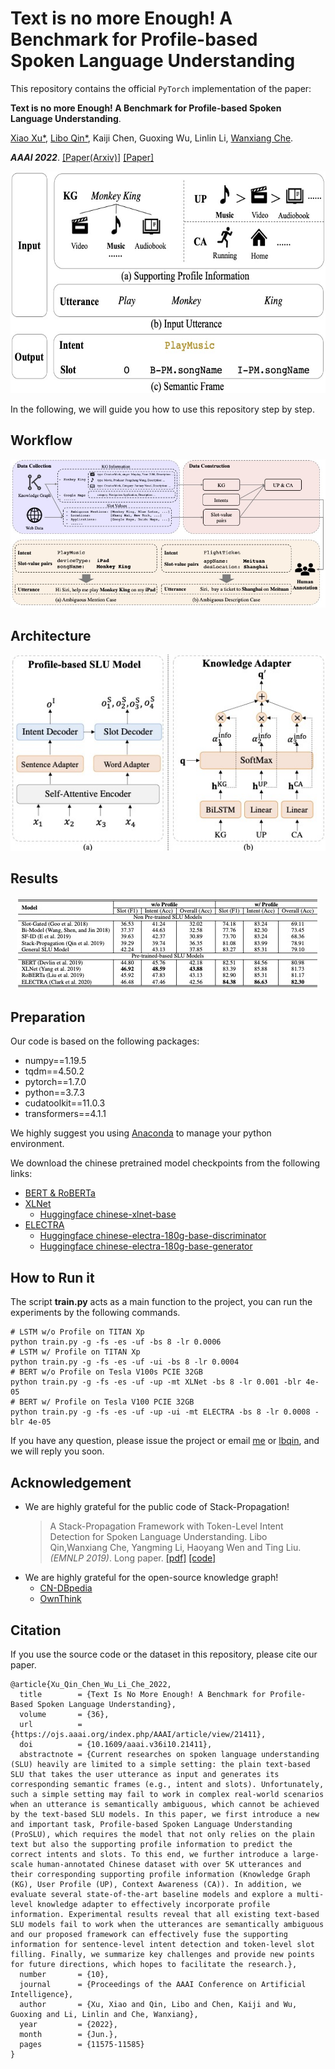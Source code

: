 # Text is no more Enough! A Benchmark for Profile-based Spoken Language Understanding

This repository contains the official `PyTorch` implementation of the paper:

**Text is no more Enough! A Benchmark for Profile-based Spoken Language Understanding**.

[Xiao Xu*](http://ir.hit.edu.cn/~xxu/), [Libo Qin*](http://ir.hit.edu.cn/~lbqin/), Kaiji Chen, Guoxing Wu, Linlin Li, [Wanxiang Che](http://ir.hit.edu.cn/~car/).

***AAAI 2022***. [[Paper(Arxiv)]](https://arxiv.org/abs/2112.11953) [[Paper]](https://ojs.aaai.org/index.php/AAAI/article/view/21411)

<div align=center>
  <img src="img/example.jpg" alt="example" width="600pt" height="355pt"/>
</div>

In the following, we will guide you how to use this repository step by step.

## Workflow
<div align=center>
  <img src="img/annotation.jpg" alt="framework">
</div>

## Architecture
<div align=center>
  <img src="img/framework.jpg" alt="framework"/>
</div>

## Results
<div align=center>
  <img src="img/result.jpg" alt="result"/ />
</div>

## Preparation

Our code is based on the following packages:

- numpy==1.19.5
- tqdm==4.50.2
- pytorch==1.7.0
- python==3.7.3
- cudatoolkit==11.0.3
- transformers==4.1.1

We highly suggest you using [Anaconda](https://www.anaconda.com/) to manage your python environment.

We download the chinese pretrained model checkpoints from the following links:
- [BERT & RoBERTa](https://github.com/ymcui/Chinese-BERT-wwm)
- [XLNet](https://github.com/ymcui/Chinese-XLNet)
  - [Huggingface chinese-xlnet-base](https://huggingface.co/hfl/chinese-xlnet-base/)
- [ELECTRA](https://github.com/ymcui/Chinese-ELECTRA) 
  - [Huggingface chinese-electra-180g-base-discriminator](https://huggingface.co/hfl/chinese-electra-180g-base-discriminator/)
  - [Huggingface chinese-electra-180g-base-generator](https://huggingface.co/hfl/chinese-electra-180g-base-generator/)

## How to Run it

The script **train.py** acts as a main function to the project, you can run the experiments by the following commands.

```Shell
# LSTM w/o Profile on TITAN Xp
python train.py -g -fs -es -uf -bs 8 -lr 0.0006
# LSTM w/ Profile on TITAN Xp
python train.py -g -fs -es -uf -ui -bs 8 -lr 0.0004
# BERT w/o Profile on Tesla V100s PCIE 32GB
python train.py -g -fs -es -uf -up -mt XLNet -bs 8 -lr 0.001 -blr 4e-05
# BERT w/ Profile on Tesla V100 PCIE 32GB
python train.py -g -fs -es -uf -up -ui -mt ELECTRA -bs 8 -lr 0.0008 -blr 4e-05
```

If you have any question, please issue the project or email [me](mailto:xxu@ir.hit.edu.cn) or [lbqin](mailto:lbqin@ir.hit.edu.cn), and we will reply you soon.

## Acknowledgement
- We are highly grateful for the public code of Stack-Propagation!
  > A Stack-Propagation Framework with Token-Level Intent Detection for Spoken Language Understanding. Libo Qin,Wanxiang Che, Yangming Li, Haoyang Wen and Ting Liu. *(EMNLP 2019)*. Long paper. [[pdf]](https://www.aclweb.org/anthology/D19-1214/) [[code]](https://github.com/LeePleased/StackPropagation-SLU)
- We are highly grateful for the open-source knowledge graph!
  - [CN-DBpedia](http://kw.fudan.edu.cn/apis/cndbpedia/)
  - [OwnThink](https://www.ownthink.com/docs/kg/)

## Citation
If you use the source code or the dataset in this repository, please cite our paper.
```
@article{Xu_Qin_Chen_Wu_Li_Che_2022,
  title        = {Text Is No More Enough! A Benchmark for Profile-Based Spoken Language Understanding},
  volume       = {36},
  url          = {https://ojs.aaai.org/index.php/AAAI/article/view/21411},
  doi          = {10.1609/aaai.v36i10.21411},
  abstractnote = {Current researches on spoken language understanding (SLU) heavily are limited to a simple setting: the plain text-based SLU that takes the user utterance as input and generates its corresponding semantic frames (e.g., intent and slots). Unfortunately, such a simple setting may fail to work in complex real-world scenarios when an utterance is semantically ambiguous, which cannot be achieved by the text-based SLU models. In this paper, we first introduce a new and important task, Profile-based Spoken Language Understanding (ProSLU), which requires the model that not only relies on the plain text but also the supporting profile information to predict the correct intents and slots. To this end, we further introduce a large-scale human-annotated Chinese dataset with over 5K utterances and their corresponding supporting profile information (Knowledge Graph (KG), User Profile (UP), Context Awareness (CA)). In addition, we evaluate several state-of-the-art baseline models and explore a multi-level knowledge adapter to effectively incorporate profile information. Experimental results reveal that all existing text-based SLU models fail to work when the utterances are semantically ambiguous and our proposed framework can effectively fuse the supporting information for sentence-level intent detection and token-level slot filling. Finally, we summarize key challenges and provide new points for future directions, which hopes to facilitate the research.},
  number       = {10},
  journal      = {Proceedings of the AAAI Conference on Artificial Intelligence},
  author       = {Xu, Xiao and Qin, Libo and Chen, Kaiji and Wu, Guoxing and Li, Linlin and Che, Wanxiang},
  year         = {2022},
  month        = {Jun.},
  pages        = {11575-11585}
}
```